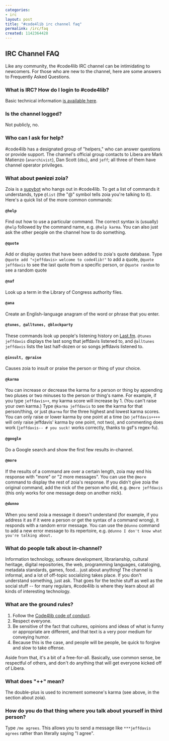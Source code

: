 ```yaml
---
categories:
- irc
layout: post
title: "#code4lib irc channel faq"
permalink: /irc/faq
created: 1142364428
---
```


## IRC Channel FAQ

Like any community, the #code4lib IRC channel can be intimidating to newcomers. For those who are new to the channel, here are some answers to Frequently Asked Questions.

<!--break-->

### What is IRC? How do I login to #code4lib?

Basic technical information [is available here](/irc).

### Is the channel logged?

Not publicly, no.

### Who can I ask for help?

#code4lib has a designated group of "helpers," who can answer questions or provide support. The channel's official group contacts to Libera are Mark Matienzo (`anarchivist`), Dan Scott (`dbs`), and `jeff`; all three of them have channel operator privileges.

### What about ~~panizzi~~ zoia?

Zoia is a [supybot](https://github.com/Supybot/Supybot) who hangs out in #code4lib. To get a list of commands it understands, type `@list` (the "@" symbol tells zoia you're talking to it). Here's a quick list of the more common commands:

#### `@help`

Find out how to use a particular command. The correct syntax is (usually) `@help` followed by the command name, e.g. `@help karma`. You can also just ask the other people on the channel how to do something.

#### `@quote`

Add or display quotes that have been added to zoia's quote database. Type `@quote add "<jeffdavis> welcome to code4lib!"` to add a quote, `@quote jeffdavis` to see the last quote from a specific person, or `@quote random` to see a random quote

#### `@naf`
  Look up a term in the Library of Congress authority files.

#### `@ana`
  Create an English-language anagram of the word or phrase that you enter.

#### `@tunes, @alltunes, @blockparty`

These commands look up people's listening history on [Last.fm](https://www.last.fm/). `@tunes jeffdavis` displays the last song that jeffdavis listened to, and `@alltunes jeffdavis` lists the last half-dozen or so songs jeffdavis listened to.

#### `@insult, @praise`

Causes zoia to insult or praise the person or thing of your choice.

#### `@karma`

You can increase or decrease the karma for a person or thing by appending two pluses or two minuses to the person or thing's name.  For example, if you type `jeffdavis++`, my karma score will increase by 1. (You can't raise your own karma.) Type `@karma jeffdavis` to see the karma for that person/thing, or just `@karma` for the three highest and lowest karma scores.  You can only raise or lower karma by one point at a time (so `jeffdavis++++` will only raise jeffdavis' karma by one point, not two), and commenting does work (`jeffdavis-- # you suck!` works correctly, thanks to gsf's regex-fu).

#### `@google`

Do a Google search and show the first few results in-channel.

#### `@more`

If the results of a command are over a certain length, zoia may end his response with "more" or "2 more messages". You can use the `@more` command to display the rest of zoia's response. If you didn't give zoia the original command, add the nick of the person who did, e.g. `@more jeffdavis` (this only works for one message deep on another nick).

#### `@dunno`

When you send zoia a message it doesn't understand (for example, if you address it as if it were a person or get the syntax of a command wrong), it responds with a random error message. You can use the `@dunno` command to add a new error message to its repertoire, e.g. `@dunno I don't know what you're talking about.`

### What do people talk about in-channel?

Information technology, software development, librarianship, cultural heritage, digital repositories, the web, programming languages, cataloging, metadata standards, games, food... just about anything! The channel is informal, and a lot of off-topic socializing takes place. If you don't understand something, just ask. That goes for the techie stuff as well as the social stuff -- for many regulars, #code4lib is where they learn about all kinds of interesting technology.

### What are the ground rules?

1. Follow the [Code4lib code of conduct](https://github.com/code4lib/code-of-conduct/blob/master/code_of_conduct.md).
2. Respect everyone.
3. Be sensitive of the fact that cultures, opinions and ideas of what is funny or appropriate are different, and that text is a very poor medium for conveying humor.
4. Because this is the case, and people will be people, be quick to forgive and slow to take offense.

Aside from that, it's a bit of a free-for-all. Basically, use common sense, be respectful of others, and don't do anything that will get everyone kicked off of Libera.

### What does "++" mean?

The double-plus is used to increment someone's karma (see above, in the section about zoia).

### How do you do that thing where you talk about yourself in third person?

Type `/me agrees`. This allows you to send a message like `***jeffdavis agrees` rather than literally saying "I agree".

